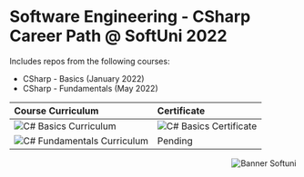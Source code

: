 # Software Engineering - CSharp Career Path @ SoftUni 2022  
Includes repos from the following courses:  
* CSharp - Basics (January 2022)
* CSharp - Fundamentals (May 2022)

| Course Curriculum | Certificate
| :--- | :---
| ![C# Basics Curriculum](https://softuni.bg/courses/programming-basics) | ![C# Basics Certificate](https://softuni.bg/certificates/details/124163/4f111e75)
| ![C# Fundamentals Curriculum](https://softuni.bg/courses/programming-fundamentals-csharp-java-js-python) | Pending

<p align="right">
  <img src="https://cdn.discordapp.com/attachments/659853809165533186/978742299922157678/softuniLogo-1001597880.png" alt="Banner Softuni"/>
</p>
